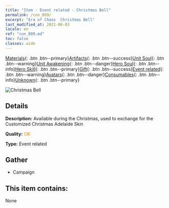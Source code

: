 ```yaml
---
title: "Item - Event related - Christmas Bell"
permalink: /con_809/
excerpt: "Era of Chaos  Christmas Bell"
last_modified_at: 2021-06-03
locale: en
ref: "con_809.md"
toc: false
classes: wide
---
```

 [Materials](/Items/){: .btn .btn--primary}[Artifacts](/Items/Artifacts/){: .btn .btn--success}[Unit Soul](/Items/UnitSoul/){: .btn .btn--warning}[Unit Awakening](/Items/UnitAwakening/){: .btn .btn--danger}[Hero Soul](/Items/HeroSoul/){: .btn .btn--info}[Hero Skill](/Items/HeroSkill/){: .btn .btn--primary}[Gift](/Items/Gift/){: .btn .btn--success}[Event related](/Items/Events/){: .btn .btn--warning}[Avatars](/Items/Avatars/){: .btn .btn--danger}[Consumables](/Items/Consumables/){: .btn .btn--info}[Unknown](/Items/Unknown/){: .btn .btn--primary}

 ![Christmas Bell](/images/t/i_3067.png)

## Details
 **Description:** Available during the Christmas, used to exchange for the Customized Christmas Adelaide Skin

 **Quality:** <span style="color: #FF8C00">OK</span>

 **Type:** Event related

## Gather

*    Campaign 

## This item contains:

  None


